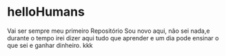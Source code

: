 # helloHumans
Vai ser sempre meu primeiro Repositório
Sou novo aqui, não sei nada,e  durante o tempo irei dizer aqui tudo que aprender e um dia pode ensinar o que sei e ganhar dinheiro. kkk
